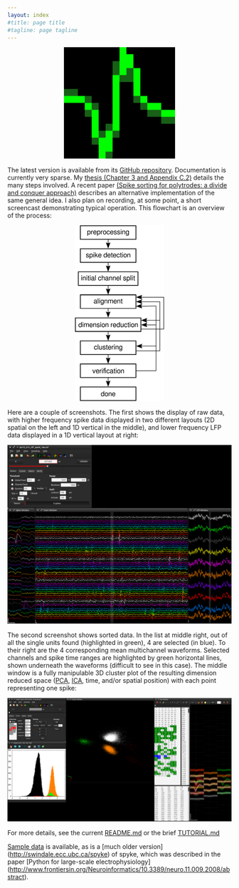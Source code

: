 ```yaml
---
layout: index
#title: page title
#tagline: page tagline
---
```


<p align="center"><a href="images/logo.png">
   <img src="images/logo.png" alt="spyke logo" width=250>
   </a>
</p>

The latest version is available from its [GitHub repository](http://github.com/spyke/spyke).
Documentation is currently very sparse. My [thesis (Chapter 3 and Appendix
C.2)](http://mspacek.github.io/mspacek_thesis.pdf) details the many steps involved. A recent
paper [(Spike sorting for polytrodes: a divide and conquer
approach)](http://www.frontiersin.org/Systems_Neuroscience/10.3389/fnsys.2014.00006/abstract)
describes an alternative implementation of the same general idea. I also plan on recording, at
some point, a short screencast demonstrating typical operation. This flowchart is an overview
of the process:


<p align="center"><a href="images/spike_sorting_flowchart.png">
   <img src="images/spike_sorting_flowchart.png" alt="spike sorting flowchart" width=200>
   </a>
</p>

Here are a couple of screenshots. The first shows the display of raw data, with higher
frequency spike data displayed in two different layouts (2D spatial on the left and 1D
vertical in the middle), and lower frequency LFP data displayed in a 1D vertical layout at
right:

<p><a href="images/raw_data.png">
   <img src="images/raw_data.png" alt="raw data screenshot">
   </a>
</p>

The second screenshot shows sorted data. In the list at middle right, out of all the single
units found (highlighted in green), 4 are selected (in blue). To their right are the 4
corresponding mean multichannel waveforms. Selected channels and spike time ranges are
highlighted by green horizontal lines, shown underneath the waveforms (difficult to see in
this case). The middle window is a fully manipulable 3D cluster plot of the resulting
dimension reduced space ([PCA](http://en.wikipedia.org/wiki/Principal_component_analysis),
[ICA](http://en.wikipedia.org/wiki/Independent_component_analysis), time, and/or spatial
position) with each point representing one spike:

<p><a href="images/sorted_data.png">
   <img src="images/sorted_data.png" alt="sorted data screenshot">
   </a>
</p>

<!---
Here is a test screencast, just to see how well it works (or doesn't):

<p><video src="images/test.webm" width="854" height="480" controls preload></video>
</p>
-->

For more details, see the current [README.md](https://github.com/spyke/spyke#readme) or the
brief [TUTORIAL.md](https://github.com/spyke/spyke/blob/master/TUTORIAL.md)

[Sample data](http://swindale.ecc.ubc.ca/spyke) is available, as is a [much older version]
(http://swindale.ecc.ubc.ca/spyke) of spyke, which was described in the paper [Python for
large-scale electrophysiology]
(http://www.frontiersin.org/Neuroinformatics/10.3389/neuro.11.009.2008/abstract).
